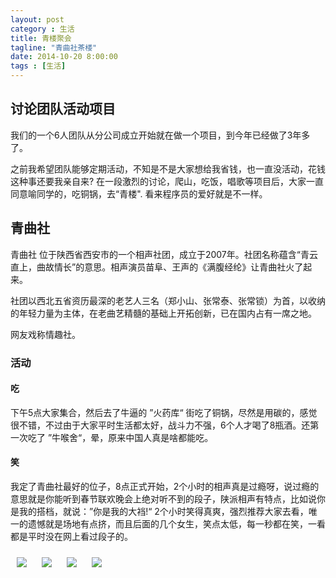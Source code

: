 ```yaml
---
layout: post
category : 生活
title: 青楼聚会
tagline: "青曲社茶楼"
date: 2014-10-20 8:00:00
tags : [生活]
---
```


<style>
img {

	max-width: 800px;
}
</style>

## 讨论团队活动项目

我们的一个6人团队从分公司成立开始就在做一个项目，到今年已经做了3年多了。

之前我希望团队能够定期活动，不知是不是大家想给我省钱，也一直没活动，花钱这种事还要我亲自来? 在一段激烈的讨论，爬山，吃饭，唱歌等项目后，大家一直同意喻同学的，吃铜锅，去“青楼". 看来程序员的爱好就是不一样。

## 青曲社
青曲社 位于陕西省西安市的一个相声社团，成立于2007年。社团名称蕴含“青云直上，曲故情长”的意思。相声演员苗阜、王声的《满腹经纶》让青曲社火了起来。

社团以西北五省资历最深的老艺人三名（郑小山、张常泰、张常锁）为首，以收纳的年轻力量为主体，在老曲艺精髓的基础上开拓创新，已在国内占有一席之地。

网友戏称情趣社。

### 活动

#### 吃

下午5点大家集合，然后去了牛逼的 ”火药库“ 街吃了铜锅，尽然是用碳的，感觉很不错，不过由于大家平时生活都太好，战斗力不强，6个人才喝了8瓶酒。还第一次吃了 ”牛喉舍“，晕，原来中国人真是啥都能吃。

#### 笑
我定了青曲社最好的位子，8点正式开始，2个小时的相声真是过瘾呀，说过瘾的意思就是你能听到春节联欢晚会上绝对听不到的段子，陕派相声有特点，比如说你是我的搭档，就说：”你是我的大裆!“ 2个小时笑得真爽，强烈推荐大家去看，唯一的遗憾就是场地有点挤，而且后面的几个女生，笑点太低，每一秒都在笑，一看都是平时没在网上看过段子的。

<img style="margin:10px; " class="img-responsive img-rounded" src="https://cdn.jsdelivr.net/gh/wangdeshui/blogpics@master/big-foot-activities/1.jpg"/>
<img style="margin:10px;" class="img-responsive img-rounded" src="https://cdn.jsdelivr.net/gh/wangdeshui/blogpics@master/big-foot-activities/2.jpg"/>
<img style="margin:10px;" class="img-responsive img-rounded" src="https://cdn.jsdelivr.net/gh/wangdeshui/blogpics@master/big-foot-activities/3.jpg"/>
<img style="margin:10px;" class="img-responsive img-rounded" src="https://cdn.jsdelivr.net/gh/wangdeshui/blogpics@master/big-foot-activities/4.jpg"/>
